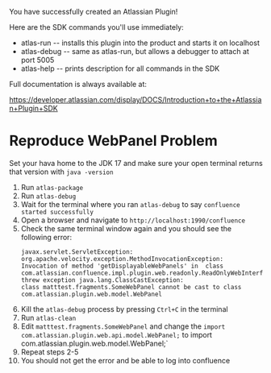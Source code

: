 You have successfully created an Atlassian Plugin!

Here are the SDK commands you'll use immediately:

* atlas-run   -- installs this plugin into the product and starts it on localhost
* atlas-debug -- same as atlas-run, but allows a debugger to attach at port 5005
* atlas-help  -- prints description for all commands in the SDK

Full documentation is always available at:

https://developer.atlassian.com/display/DOCS/Introduction+to+the+Atlassian+Plugin+SDK

# Reproduce WebPanel Problem

Set your hava home to the JDK 17 and make sure your open terminal returns that version with `java -version`

1. Run `atlas-package`
2. Run `atlas-debug`
3. Wait for the terminal where you ran `atlas-debug` to say `confluence started successfully`
4. Open a browser and navigate to `http://localhost:1990/confluence`
5. Check the same terminal window again and you should see the following error:
    ```
    javax.servlet.ServletException: org.apache.velocity.exception.MethodInvocationException:
    Invocation of method 'getDisplayableWebPanels' in  class com.atlassian.confluence.impl.plugin.web.readonly.ReadOnlyWebInterfaceManager
    threw exception java.lang.ClassCastException:
    class matttest.fragments.SomeWebPanel cannot be cast to class com.atlassian.plugin.web.model.WebPanel
    ```
6. Kill the `atlas-debug` process by pressing `Ctrl+C` in the terminal
7. Run `atlas-clean`
8. Edit `matttest.fragments.SomeWebPanel` and change the `import com.atlassian.plugin.web.api.model.WebPanel;`
   to import com.atlassian.plugin.web.model.WebPanel;`
9. Repeat steps 2-5
10. You should not get the error and be able to log into confluence